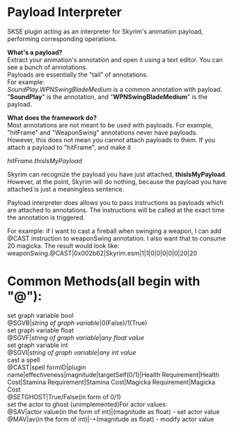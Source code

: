 # Payload Interpreter
SKSE plugin acting as an interpreter for Skyrim's animation payload, performing corresponding operations.

**What's a payload?**<br/>
Extract your animation's annotation and open it using a text editor. You can see a bunch of annotations.<br/>
Payloads are essentially the "tail" of annotations.<br/>
For example: <br/>
_SoundPlay.WPNSwingBladeMedium_ is a common annotation with payload. <br/>
"**SoundPlay**" is the annotation, and "**WPNSwingBladeMedium**" is the payload. <br/>

**What does the framework do?**<br/>
Most annotations are not meant to be used with payloads. For example, "hitFrame" and "WeaponSwing" annotations never have payloads. <br/>
However, this does not mean you cannot attach payloads to them. If you attach a payload to "hitFrame", and make it <br/>

_hitFrame.thisIsMyPayload_<br/>

Skyrim can recognize the payload you have just attached, **thisIsMyPayload**. However, at the point, Skyrim will do nothing, because the payload you have attached is just a meaningless sentence.<br/>

Payload interpreter does allows you to pass instructions as payloads which are attached to annotations. The instructions will be called at the exact time the annotation is triggered.<br/>

For example: if I want to cast a fireball when swinging a weapon, I can add @CAST instruction to weaponSwing annotation. I also want that to consume 20 magicka. The result would look like: <br/>
weaponSwing.@CAST|0x002b62|Skyrim.esm|1|1|0|0|0|0|0|20|20


# Common Methods(all begin with "@"):<br/>
set graph variable bool<br/>
@SGVB|_string of graph variable_|0(False)/1(True)<br/>
set graph variable float<br/>
@SGVF|_string of graph variable_|_any float value_<br/>
set graph variable int<br/>
@SGVI|_string of graph variable_|_any int value_<br/>
cast a spell<br/>
@CAST|spell formID|plugin name|effectiveness|magnitude|targetSelf(0/1)|Health Requirement|Health Cost|Stamina Requirement|Stamina Cost|Magicka Requirement|Magicka Cost<br/>
@SETGHOST|True/False(in form of 0/1) <br/>
set the actor to ghost
(unimplemented)For actor values:<br/>
@SAV|actor value(in the form of int)|(magnitude as float) - set actor value<br/>
@MAV|av(in the form of int)|-+(magnitude as float) - modify actor value<br/>


